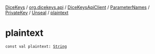 [DiceKeys](../../../../../index.md) / [org.dicekeys.api](../../../../index.md) / [DiceKeysApiClient](../../../index.md) / [ParameterNames](../../index.md) / [PrivateKey](../index.md) / [Unseal](index.md) / [plaintext](./plaintext.md)

# plaintext

`const val plaintext: `[`String`](https://kotlinlang.org/api/latest/jvm/stdlib/kotlin/-string/index.html)